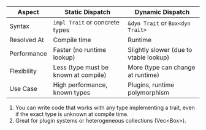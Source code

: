 
| Aspect      | Static Dispatch                      | Dynamic Dispatch                       |
| ----------- | ------------------------------------ | -------------------------------------- |
| Syntax      | `impl Trait` or concrete types       | `&dyn Trait` or `Box<dyn Trait>`       |
| Resolved At | Compile time                         | Runtime                                |
| Performance | Faster (no runtime lookup)           | Slightly slower (due to vtable lookup) |
| Flexibility | Less (type must be known at compile) | More (type can change at runtime)      |
| Use Case    | High performance, known types        | Plugins, runtime polymorphism          |


1. You can write code that works with any type implementing a trait, even if the exact type is unknown at compile time.
2. Great for plugin systems or heterogeneous collections (Vec<Box<dyn Trait>>).
